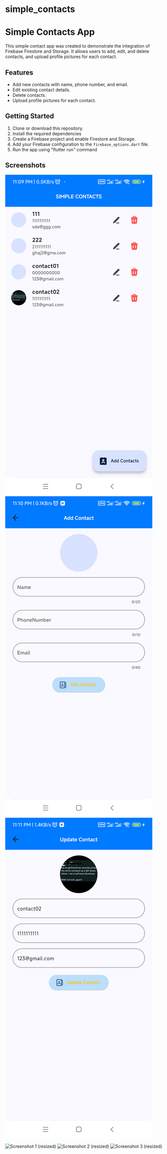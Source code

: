 # simple_contacts
# Simple Contacts App

This simple contact app was created to demonstrate the integration of Firebase Firestore and Storage. It allows users to add, edit, and delete contacts, and upload profile pictures for each contact.

## Features

- Add new contacts with name, phone number, and email.
- Edit existing contact details.
- Delete contacts.
- Upload profile pictures for each contact.

## Getting Started

1. Clone or download this repository.
2. Install the required dependencies 
3. Create a Firebase project and enable Firestore and Storage.
4. Add your Firebase configuration to the `firebase_options.dart` file.
5. Run the app using "flutter run" command

## Screenshots

![Screenshot 1](img.png)![Screenshot 2](img_1.png)![Screenshot 3](img_2.png)

![Screenshot 1 (resized)](<https://github.com/username/simple_contacts/raw/main/img.png?width=500>)
![Screenshot 2 (resized)](<https://github.com/username/simple_contacts/raw/main/img_1.png?width=500>)
![Screenshot 3 (resized)](<https://github.com/username/simple_contacts/raw/main/img_2.png?width=500>)


